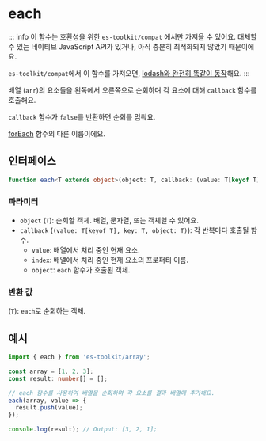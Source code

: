 # each

::: info
이 함수는 호환성을 위한 `es-toolkit/compat` 에서만 가져올 수 있어요. 대체할 수 있는 네이티브 JavaScript API가 있거나, 아직 충분히 최적화되지 않았기 때문이에요.

`es-toolkit/compat`에서 이 함수를 가져오면, [lodash와 완전히 똑같이 동작](../../../compatibility.md)해요.
:::

배열 (`arr`)의 요소들을 왼쪽에서 오른쪽으로 순회하며 각 요소에 대해 `callback` 함수를 호출해요.

`callback` 함수가 `false`를 반환하면 순회를 멈춰요.

[forEach](./forEach.md) 함수의 다른 이름이에요.

## 인터페이스

```ts
function each<T extends object>(object: T, callback: (value: T[keyof T], key: keyof T, object: T) => void): T;
```

### 파라미터

- `object` (`T`): 순회할 객체. 배열, 문자열, 또는 객체일 수 있어요.
- `callback` (`(value: T[keyof T], key: T, object: T)`): 각 반복마다 호출될 함수.
  - `value`: 배열에서 처리 중인 현재 요소.
  - `index`: 배열에서 처리 중인 현재 요소의 프로퍼티 이름.
  - `object`: `each` 함수가 호출된 객체.

### 반환 값

(`T`): `each`로 순회하는 객체.

## 예시

```ts
import { each } from 'es-toolkit/array';

const array = [1, 2, 3];
const result: number[] = [];

// each 함수를 사용하여 배열을 순회하며 각 요소를 결과 배열에 추가해요.
each(array, value => {
  result.push(value);
});

console.log(result); // Output: [3, 2, 1];
```
